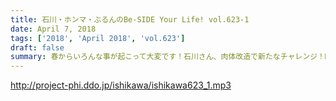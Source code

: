 ```yaml
---
title: 石川・ホンマ・ぶるんのBe-SIDE Your Life! vol.623-1
date: April 7, 2018
tags: ['2018', 'April 2018', 'vol.623']
draft: false
summary: 春からいろんな事が起こって大変です！石川さん、肉体改造で新たなチャレンジ！MIUR
---
```


http://project-phi.ddo.jp/ishikawa/ishikawa623_1.mp3
